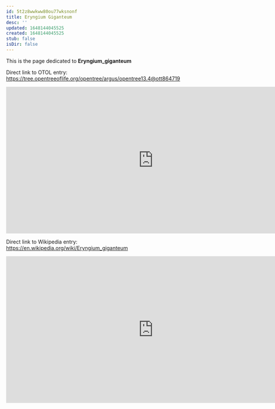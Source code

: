 ```yaml
---
id: 5t2z8wwkww80ou77wksnonf
title: Eryngium Giganteum
desc: ''
updated: 1648144045525
created: 1648144045525
stub: false
isDir: false
---
```

This is the page dedicated to **Eryngium_giganteum**


Direct link to OTOL entry: https://tree.opentreeoflife.org/opentree/argus/opentree13.4@ott864719



<html>
    <body>
    <iframe src="https://tree.opentreeoflife.org/opentree/argus/opentree13.4@ott864719"
    width="800" height="400" frameborder="0" allowfullscreen> </iframe>
    </body>
</html>
    


Direct link to Wikipedia entry: https://en.wikipedia.org/wiki/Eryngium_giganteum



<html>
    <body>
    <iframe src="https://en.wikipedia.org/wiki/Eryngium_giganteum"
    width="800" height="400" frameborder="0" allowfullscreen> </iframe>
    </body>
</html>
    
